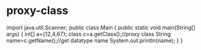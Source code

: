 # proxy-class
import java.util.Scanner;
public class Main
{
	public static void main(String[] args) {
	int[] a={12,4,67};
	class c=a.getClass();//proxy class
	String name=c.getName();//get datatype name
	System.out.println(name);
	}
}
